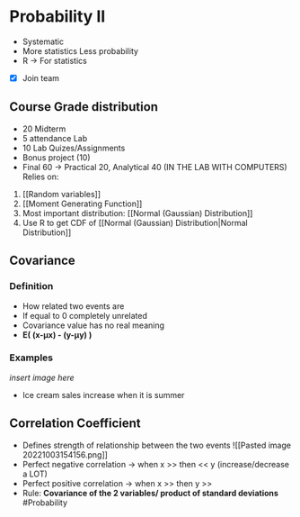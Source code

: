 # Probability II 
- Systematic
- More statistics Less probability
- R -> For statistics
- [x] Join team
## Course Grade distribution
- 20 Midterm
- 5 attendance Lab
- 10 Lab Quizes/Assignments
- Bonus project (10)
- Final 60 -> Practical 20, Analytical 40 (IN THE LAB WITH COMPUTERS)
Relies on:
1. [[Random variables]]
2. [[Moment Generating Function]]
3. Most important distribution: [[Normal (Gaussian) Distribution]]
4. Use R to get CDF of [[Normal (Gaussian) Distribution|Normal Distribution]]
## Covariance
### Definition
 - How related two events are
 - If equal to 0 completely unrelated
 - Covariance value has no real meaning
 - **E( (x-µx) - (y-µy) )**
### Examples
 *insert image here*
- Ice cream sales increase when it is summer

## Correlation Coefficient
- Defines strength of relationship between the two events
  ![[Pasted image 20221003154156.png]]
- Perfect negative correlation -> when x >> then << y (increase/decrease a LOT)
- Perfect positive correlation -> when x >> then y >>
- Rule: **Covariance of the 2 variables/ product of standard deviations** 
#Probability 
